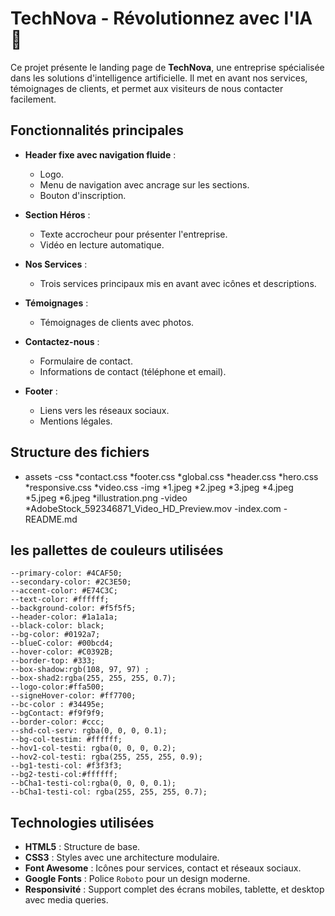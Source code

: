 # TechNova - Révolutionnez avec l'IA 🚀

Ce projet présente le landing page de **TechNova**, une entreprise spécialisée dans les solutions d'intelligence artificielle. Il met en avant nos services, témoignages de clients, et permet aux visiteurs de nous contacter facilement.

## Fonctionnalités principales

- **Header fixe avec navigation fluide** :
  - Logo.
  - Menu de navigation avec ancrage sur les sections.
  - Bouton d'inscription.

- **Section Héros** :
  - Texte accrocheur pour présenter l'entreprise.
  - Vidéo en lecture automatique.

- **Nos Services** :
  - Trois services principaux mis en avant avec icônes et descriptions.

- **Témoignages** :
  - Témoignages de clients avec photos.

- **Contactez-nous** :
  - Formulaire de contact.
  - Informations de contact (téléphone et email).

- **Footer** :
  - Liens vers les réseaux sociaux.
  - Mentions légales.

## Structure des fichiers

   -  assets
        -css
            *contact.css
            *footer.css
            *global.css
            *header.css
            *hero.css
            *responsive.css
            *video.css
        -img
            *1.jpeg
            *2.jpeg
            *3.jpeg
            *4.jpeg
            *5.jpeg
            *6.jpeg
            *illustration.png
        -video
            *AdobeStock_592346871_Video_HD_Preview.mov
    -index.com
    -README.md


## les pallettes de couleurs utilisées

    
    --primary-color: #4CAF50;
    --secondary-color: #2C3E50;
    --accent-color: #E74C3C;
    --text-color: #ffffff;
    --background-color: #f5f5f5;
    --header-color: #1a1a1a;
    --black-color: black;
    --bg-color: #0192a7;
    --blueC-color: #00bcd4;
    --hover-color: #C0392B;
    --border-top: #333;
    --box-shadow:rgb(108, 97, 97) ;
    --box-shad2:rgba(255, 255, 255, 0.7);
    --logo-color:#ffa500;
    --signeHover-color: #ff7700;
    --bc-color : #34495e;
    --bgContact: #f9f9f9;
    --border-color: #ccc;
    --shd-col-serv: rgba(0, 0, 0, 0.1);
    --bg-col-testim: #ffffff;
    --hov1-col-testi: rgba(0, 0, 0, 0.2);
    --hov2-col-testi: rgba(255, 255, 255, 0.9);
    --bg1-testi-col: #f3f3f3;
    --bg2-testi-col:#ffffff;
    --bCha1-testi-col:rgba(0, 0, 0, 0.1);
    --bCha1-testi-col: rgba(255, 255, 255, 0.7);




## Technologies utilisées

- **HTML5** : Structure de base.
- **CSS3** : Styles avec une architecture modulaire.
- **Font Awesome** : Icônes pour services, contact et réseaux sociaux.
- **Google Fonts** : Police `Roboto` pour un design moderne.
- **Responsivité** : Support complet des écrans mobiles, tablette, et desktop avec media queries.

